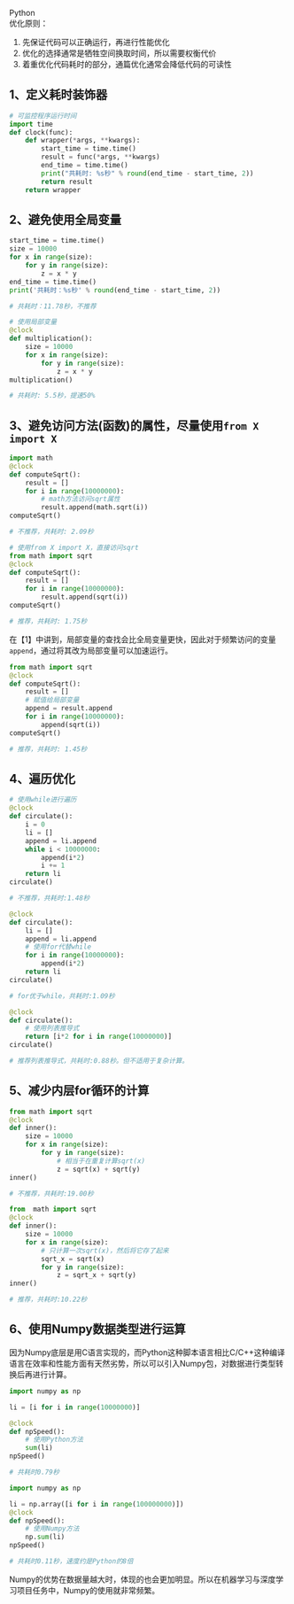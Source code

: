 Python<br />优化原则：

1. 先保证代码可以正确运行，再进行性能优化
2. 优化的选择通常是牺牲空间换取时间，所以需要权衡代价
3. 着重优化代码耗时的部分，通篇优化通常会降低代码的可读性
<a name="aiq0N"></a>
## 1、定义耗时装饰器
```python
# 可监控程序运行时间
import time
def clock(func):
    def wrapper(*args, **kwargs):
        start_time = time.time()
        result = func(*args, **kwargs)
        end_time = time.time()
        print("共耗时: %s秒" % round(end_time - start_time, 2))
        return result
    return wrapper
```
<a name="Ymtdh"></a>
## 2、避免使用全局变量
```python
start_time = time.time()
size = 10000
for x in range(size):
    for y in range(size):
        z = x * y
end_time = time.time()
print('共耗时：%s秒' % round(end_time - start_time, 2))

# 共耗时：11.78秒，不推荐
```
```python
# 使用局部变量
@clock
def multiplication():
    size = 10000
    for x in range(size):
        for y in range(size):
            z = x * y
multiplication()

# 共耗时: 5.5秒，提速50%
```
<a name="w8uy3"></a>
## 3、避免访问方法(函数)的属性，尽量使用`from X import X`
```python
import math
@clock
def computeSqrt():
    result = []
    for i in range(10000000):
        # math方法访问sqrt属性
        result.append(math.sqrt(i))
computeSqrt()

# 不推荐，共耗时: 2.09秒
```
```python
# 使用from X import X，直接访问sqrt
from math import sqrt
@clock
def computeSqrt():
    result = []
    for i in range(10000000):
        result.append(sqrt(i))
computeSqrt()

# 推荐，共耗时: 1.75秒
```
在【1】中讲到，局部变量的查找会比全局变量更快，因此对于频繁访问的变量`append`，通过将其改为局部变量可以加速运行。
```python
from math import sqrt
@clock
def computeSqrt():
    result = []
    # 赋值给局部变量
    append = result.append
    for i in range(10000000):
        append(sqrt(i))
computeSqrt()

# 推荐，共耗时: 1.45秒
```
<a name="qENOR"></a>
## 4、遍历优化
```python
# 使用while进行遍历
@clock
def circulate():
    i = 0
    li = []
    append = li.append
    while i < 10000000:
        append(i*2)
        i += 1
    return li
circulate()

# 不推荐，共耗时:1.48秒
```
```python
@clock
def circulate():
    li = []
    append = li.append
    # 使用for代替while
    for i in range(10000000):
        append(i*2)
    return li
circulate()

# for优于while，共耗时:1.09秒

@clock
def circulate():
    # 使用列表推导式
    return [i*2 for i in range(10000000)]
circulate()

# 推荐列表推导式，共耗时:0.88秒。但不适用于复杂计算。
```
<a name="NSXrs"></a>
## 5、减少内层for循环的计算
```python
from math import sqrt
@clock
def inner():
    size = 10000
    for x in range(size):
        for y in range(size):
            # 相当于在重复计算sqrt(x)
            z = sqrt(x) + sqrt(y)
inner() 

# 不推荐，共耗时:19.00秒
```
```python
from  math import sqrt
@clock
def inner():
    size = 10000
    for x in range(size):
        # 只计算一次sqrt(x)，然后将它存了起来
        sqrt_x = sqrt(x)
        for y in range(size):
            z = sqrt_x + sqrt(y)
inner() 

# 推荐，共耗时:10.22秒
```
<a name="KuW34"></a>
## 6、使用Numpy数据类型进行运算
因为Numpy底层是用C语言实现的，而Python这种脚本语言相比C/C++这种编译语言在效率和性能方面有天然劣势，所以可以引入Numpy包，对数据进行类型转换后再进行计算。
```python
import numpy as np

li = [i for i in range(10000000)]

@clock
def npSpeed():
    # 使用Python方法
    sum(li)
npSpeed() 

# 共耗时0.79秒
```
```python
import numpy as np

li = np.array([i for i in range(100000000)])
@clock
def npSpeed():
    # 使用Numpy方法
    np.sum(li)
npSpeed() 

# 共耗时0.11秒，速度约是Python的8倍
```
Numpy的优势在数据量越大时，体现的也会更加明显。所以在机器学习与深度学习项目任务中，Numpy的使用就非常频繁。
